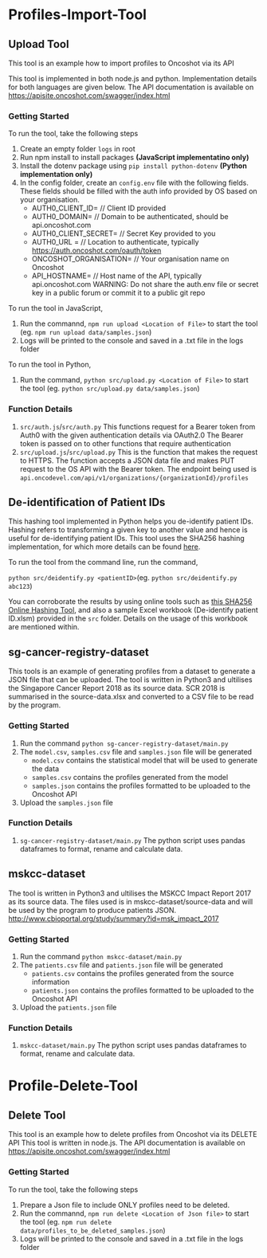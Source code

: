 # Profiles-Import-Tool

## Upload Tool
This tool is an example how to import profiles to Oncoshot via its API

This tool is implemented in both node.js and python. Implementation details for both languages are given below. The API documentation is available on https://apisite.oncoshot.com/swagger/index.html

### Getting Started

To run the tool, take the following steps
1. Create an empty folder `logs` in root
2. Run npm install to install packages **(JavaScript implementatino only)**
3. Install the dotenv package using `pip install python-dotenv` **(Python implementation only)**
4. In the config folder, create an `config.env` file with the following fields. These fields should be filled with the auth info provided by OS based on your organisation.
    * AUTH0_CLIENT_ID= // Client ID provided
    * AUTH0_DOMAIN= // Domain to be authenticated, should be api.oncoshot.com
    * AUTH0_CLIENT_SECRET= // Secret Key provided to you
    * AUTH0_URL = // Location to authenticate, typically https://auth.oncoshot.com/oauth/token
    * ONCOSHOT_ORGANISATION= // Your organisation name on Oncoshot
    * API_HOSTNAME= // Host name of the API, typically api.oncoshot.com
WARNING: Do not share the auth.env file or secret key in a public forum or commit it to a public git repo
    
To run the tool in JavaScript,
1. Run the commannd, `npm run upload <Location of File>` to start the tool (eg. `npm run upload data/samples.json`)
2. Logs will be printed to the console and saved in a .txt file in the logs folder

To run the tool in Python,
1. Run the command, `python src/upload.py <Location of File>` to start the tool (eg. `python src/upload.py data/samples.json`)

### Function Details

1. `src/auth.js`/`src/auth.py`
    This functions request for a Bearer token from Auth0 with the given authentication details via OAuth2.0
    The Bearer token is passed on to other functions that require authentication
2. `src/upload.js`/`src/upload.py`
    This is the function that makes the request to HTTPS.
    The function accepts a JSON data file and makes PUT request to the OS API with the Bearer token.
    The endpoint being used is `api.oncodevel.com/api/v1/organizations/{organizationId}/profiles`

## De-identification of Patient IDs
This hashing tool implemented in Python helps you de-identify patient IDs. Hashing refers to transforming a given key to another value
and hence is useful for de-identifying patient IDs. This tool uses the SHA256 hashing implementation, for which more details
can be found [here](https://en.wikipedia.org/wiki/SHA-2).

To run the tool from the command line, run the command, 

`python src/deidentify.py <patientID>`(eg. `python src/deidentify.py abc123`)

You can corroborate the results by using online tools such as [this SHA256 Online Hashing Tool](https://emn178.github.io/online-tools/sha256.html),
and also a sample Excel workbook (De-identify patient ID.xlsm) provided in the `src` folder. Details on the usage of this
workbook are mentioned within.

## sg-cancer-registry-dataset
This tools is an example of generating profiles from a dataset to generate a JSON file that can be uploaded.
The tool is written in Python3 and ultilises the Singapore Cancer Report 2018 as its source data.
SCR 2018 is summarised in the source-data.xlsx and converted to a CSV file to be read by the program.

### Getting Started
1. Run the command `python sg-cancer-registry-dataset/main.py`
2. The `model.csv`, `samples.csv` file and `samples.json` file will be generated
    * `model.csv` contains the statistical model that will be used to generate the data
    * `samples.csv` contains the profiles generated from the model
    * `samples.json` contains the profiles formatted to be uploaded to the Oncoshot API
3. Upload the `samples.json` file

### Function Details
1. `sg-cancer-registry-dataset/main.py`
The python script uses pandas dataframes to format, rename and calculate data.

## mskcc-dataset
The tool is written in Python3 and ultilises the MSKCC Impact Report 2017 as its source data.
The files used is in mskcc-dataset/source-data and will be used by the program to produce patients JSON.
http://www.cbioportal.org/study/summary?id=msk_impact_2017
### Getting Started
1. Run the command `python mskcc-dataset/main.py`
2. The `patients.csv` file and `patients.json` file will be generated
    * `patients.csv` contains the profiles generated from the source information
    * `patients.json` contains the profiles formatted to be uploaded to the Oncoshot API
3. Upload the `patients.json` file

### Function Details
1. `mskcc-dataset/main.py`
The python script uses pandas dataframes to format, rename and calculate data.

# Profile-Delete-Tool
## Delete Tool
This tool is an example how to delete profiles from Oncoshot via its DELETE API
This tool is written in node.js. The API documentation is available on https://apisite.oncoshot.com/swagger/index.html

### Getting Started
To run the tool, take the following steps
1. Prepare a Json file to include ONLY profiles need to be deleted.
2. Run the commannd, `npm run delete <Location of Json file>` to start the tool (eg. `npm run delete data/profiles_to_be_deleted_samples.json`)
3. Logs will be printed to the console and saved in a .txt file in the logs folder

